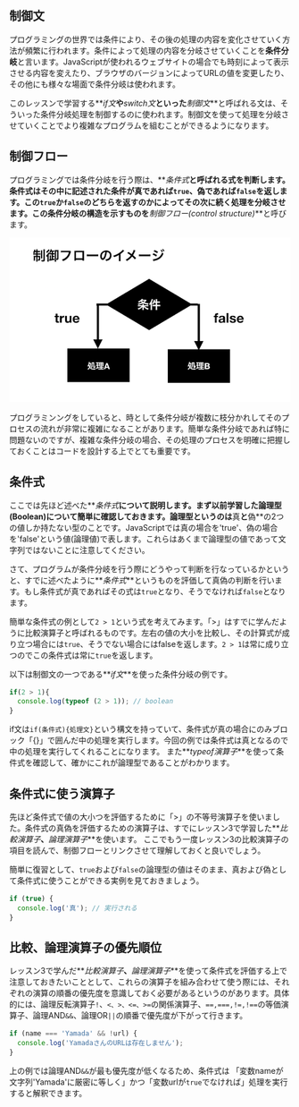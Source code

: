 ## 制御文

プログラミングの世界では条件により、その後の処理の内容を変化させていく方法が頻繁に行われます。条件によって処理の内容を分岐させていくことを**条件分岐**と言います。JavaScriptが使われるウェブサイトの場合でも時刻によって表示させる内容を変えたり、ブラウザのバージョンによってURLの値を変更したり、その他にも様々な場面で条件分岐は使われます。

このレッスンで学習する**_if文_**や**_switch文_**といった**_制御文_**と呼ばれる文は、そういった条件分岐処理を制御するのに使われます。制御文を使って処理を分岐させていくことでより複雑なプログラムを組むことができるようになります。

## 制御フロー

プログラミングでは条件分岐を行う際は、**_条件式_**と呼ばれる式を判断します。条件式はその中に記述された条件が真であれば`true`、偽であれば`false`を返します。この`true`か`false`のどちらを返すのかによってその次に続く処理を分岐させます。この条件分岐の構造を示すものを**_制御フロー(control structure)_**と呼びます。

![Flowchart image](./images/flow-image.png)

プログラミンングをしていると、時として条件分岐が複数に枝分かれしてそのプロセスの流れが非常に複雑になることがあります。簡単な条件分岐であれば特に問題ないのですが、複雑な条件分岐の場合、その処理のプロセスを明確に把握しておくことはコードを設計する上でとても重要です。


## 条件式

ここでは先ほど述べた**_条件式_**について説明します。まず以前学習した論理型(Boolean)について簡単に確認しておきます。論理型というのは**真**と**偽**の2つの値しか持たない型のことです。JavaScriptでは真の場合を'true'、偽の場合を'false'という値(論理値)で表します。これらはあくまで論理型の値であって文字列ではないことに注意してください。

さて、プログラムが条件分岐を行う際にどうやって判断を行なっているかというと、すでに述べたように**_条件式_**というものを評価して真偽の判断を行います。もし条件式が真であればその式は`true`となり、そうでなければ`false`となります。  

簡単な条件式の例として`2 > 1`という式を考えてみます。「>」はすでに学んだように比較演算子と呼ばれるものです。左右の値の大小を比較し、その計算式が成り立つ場合には`true`、そうでない場合にはfalseを返します。`2 > 1`は常に成り立つのでこの条件式は常に`true`を返します。

以下は制御文の一つである**_if文_**を使った条件分岐の例です。

```js
if(2 > 1){
  console.log(typeof (2 > 1)); // boolean
}
```

if文は`if(条件式){処理文}`という構文を持っていて、条件式が真の場合にのみブロック「{}」で囲んだ中の処理を実行します。今回の例では条件式は真となるので中の処理を実行してくれることになります。
また**_typeof演算子_**を使って条件式を確認して、確かにこれが論理型であることがわかります。


## 条件式に使う演算子

先ほど条件式で値の大小つを評価するために「>」の不等号演算子を使いました。条件式の真偽を評価するための演算子は、すでにレッスン3で学習した**_比較演算子_**、**_論理演算子_**を使います。
ここでもう一度レッスン3の比較演算子の項目を読んで、制御フローとリンクさせて理解しておくと良いでしょう。

簡単に復習として、`true`および`false`の論理型の値はそのまま、真および偽として条件式に使うことができる実例を見ておきましょう。

```js
if (true) {
  console.log('真'); // 実行される
}
```

## 比較、論理演算子の優先順位

レッスン3で学んだ**_比較演算子_**、**_論理演算子_**を使って条件式を評価する上で注意しておきたいこととして、これらの演算子を組み合わせて使う際には、それぞれの演算の順番の優先度を意識しておく必要があるというのがあります。具体的には、論理反転演算子`!`、`<、>、<=、>=`の関係演算子、`==,===,!=,!==`の等価演算子、論理AND`&&`、論理OR`||`の順番で優先度が下がって行きます。
```js
if (name === 'Yamada' && !url) {
  console.log('YamadaさんのURLは存在しません');
}
```
上の例では論理AND`&&`が最も優先度が低くなるため、条件式は
「変数nameが文字列'Yamada'に厳密に等しく」かつ「変数urlが`true`でなければ」処理を実行すると解釈できます。
